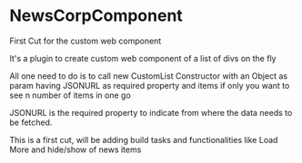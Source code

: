 # NewsCorpComponent
First Cut for the custom web component

It's a plugin to create custom web component of a list of divs on the fly

All one need to do is to call new CustomList Constructor with an Object as param having JSONURL as required property and items if only you want to see n number of items in one go

JSONURL is the required property to indicate from where the data needs to be fetched.

This is a first cut, will be adding build tasks and functionalities like Load More and hide/show of news items
